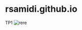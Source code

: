 # rsamidi.github.io
TP1
![rere](https://user-images.githubusercontent.com/74118016/113631738-308a4580-966a-11eb-9473-b55c0acf1fc1.jpg)
